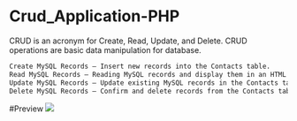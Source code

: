 # Crud_Application-PHP

CRUD is an acronym for Create, Read, Update, and Delete. CRUD operations are basic data manipulation for database.
```sh
Create MySQL Records — Insert new records into the Contacts table.
Read MySQL Records — Reading MySQL records and display them in an HTML table.
Update MySQL Records — Update existing MySQL records in the Contacts table.
Delete MySQL Records — Confirm and delete records from the Contacts table.
```

#Preview
<img src="Screenshot (160)/1.png">
